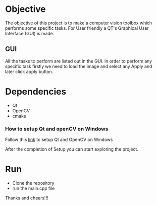 # Objective
The objective of this project is to make a computer vision toolbox which performs some specific tasks. For User friendly a QT's Graphical User Interface (GUI) is made.

## GUI
All the tasks to perform are listed out in the GUI. In order to perform any specific task firstly we need to load the image and select any Apply and later click apply button.

# Dependencies
* Qt
* OpenCV
* cmake
### How to setup Qt and openCV on Windows
Follow this [link](https://wiki.qt.io/How_to_setup_Qt_and_openCV_on_Windows) to setup Qt and OpenCV on Windows

After the completion of Setup you can start exploring the project.

# Run
* Clone the repository
* run the main.cpp file

Thanks and cheers!!!
